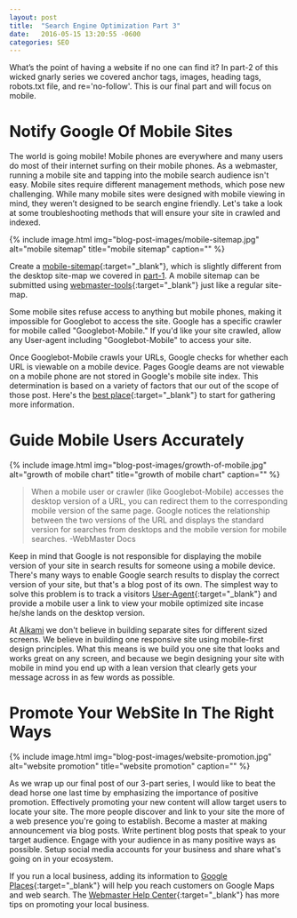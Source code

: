 ```yaml
---
layout: post
title:  "Search Engine Optimization Part 3"
date:   2016-05-15 13:20:55 -0600
categories: SEO
---
```


What’s the point of having a website if no one can find it? In part-2 of this wicked gnarly series we covered anchor tags, images, heading tags, robots.txt file, and re='no-follow'. This is our final part and will focus on mobile.

# Notify Google Of Mobile Sites

The world is going mobile! Mobile phones are everywhere and many users do most of their internet surfing on their mobile phones. As a webmaster, running a mobile site and tapping into the mobile search audience isn't easy. Mobile sites require different management methods, which pose new challenging. While many mobile sites were designed with mobile viewing in mind, they weren’t designed to be search engine friendly. Let's take a look at some troubleshooting methods that will ensure your site in crawled and indexed.

{% include image.html
  img="blog-post-images/mobile-sitemap.jpg"
  alt="mobile sitemap"
  title="mobile sitemap"
  caption=""
%}

Create a [mobile-sitemap](https://support.google.com/webmasters/topic/2370586?rd=1){:target="_blank"}, which is slightly different from the desktop site-map we covered in [part-1](http://www.alkami.io/seo-part1). A mobile sitemap can be submitted using [webmaster-tools](https://support.google.com/webmasters/answer/156184){:target="_blank"} just like a regular site-map.

Some mobile sites refuse access to anything but mobile phones, making it impossible for Googlebot to access the site. Google has a specific crawler for mobile called "Googlebot-Mobile." If you'd like your site crawled, allow any User-agent including "Googlebot-Mobile" to access your site.

Once Googlebot-Mobile crawls your URLs, Google checks for whether each URL is viewable on a mobile device. Pages Google deams are not viewable on a mobile phone are not stored in Google's mobile site index. This determination is based on a variety of factors that our out of the scope of those post. Here's the [best place](https://support.google.com/webmasters/answer/72462){:target="_blank"} to start for gathering more information.

# Guide Mobile Users Accurately

{% include image.html
  img="blog-post-images/growth-of-mobile.jpg"
  alt="growth of mobile chart"
  title="growth of mobile chart"
  caption=""
%}

> When a mobile user or crawler (like Googlebot-Mobile) accesses the desktop version of a URL, you can redirect them to the corresponding mobile version of the same page. Google notices the relationship between the two versions of the URL and displays the standard version for searches from desktops and the mobile version for mobile searches. -WebMaster Docs

Keep in mind that Google is not responsible for displaying the mobile version of your site in search results for someone using a mobile device. There's many ways to enable Google search results to display the correct version of your site, but that's a blog post of its own. The simplest way to solve this problem is to track a visitors [User-Agent](http://www.whatsmyua.com/){:target="_blank"} and provide a mobile user a link to view your mobile optimized site incase he/she lands on the desktop version.

At [Alkami](http://www.alkami.io) we don't believe in building separate sites for different sized screens. We believe in building one responsive site using mobile-first design principles. What this means is we build you one site that looks and works great on any screen, and because we begin designing your site with mobile in mind you end up with a lean version that clearly gets your message across in as few words as possible.

# Promote Your WebSite In The Right Ways

{% include image.html
  img="blog-post-images/website-promotion.jpg"
  alt="website promotion"
  title="website promotion"
  caption=""
%}

As we wrap up our final post of our 3-part series, I would like to beat the dead horse one last time by emphasizing the importance of positive promotion. Effectively promoting your new content will allow target users to locate your site. The more people discover and link to your site the more of a web presence you're going to establish. Become a master at making announcement via blog posts. Write pertinent blog posts that speak to your target audience. Engage with your audience in as many positive ways as possible. Setup social media accounts for your business and share what's going on in your ecosystem.

If you run a local business, adding its information to [Google Places](https://www.google.com/business/?ppsrc=GPDA2){:target="_blank"} will help you reach customers on Google Maps and web search. The [Webmaster Help Center](https://support.google.com/webmasters/answer/92319){:target="_blank"} has more tips on promoting your local business.
